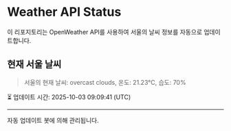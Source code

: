 
# Weather API Status

이 리포지토리는 OpenWeather API를 사용하여 서울의 날씨 정보를 자동으로 업데이트합니다.

## 현재 서울 날씨
> 서울의 현재 날씨: overcast clouds, 온도: 21.23°C, 습도: 70%

⏳ 업데이트 시간: 2025-10-03 09:09:41 (UTC)

---
자동 업데이트 봇에 의해 관리됩니다.
